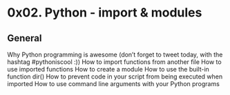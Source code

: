 # 0x02. Python - import & modules
## General
 Why Python programming is awesome (don’t forget to tweet today, with the hashtag #pythoniscool :))
 How to import functions from another file
 How to use imported functions
 How to create a module
 How to use the built-in function dir()
 How to prevent code in your script from being executed when imported
 How to use command line arguments with your Python programs
